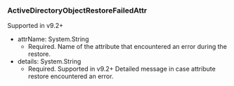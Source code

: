 ### ActiveDirectoryObjectRestoreFailedAttr
Supported in v9.2+

- attrName: System.String
  - Required. Name of the attribute that encountered an error during the restore.
- details: System.String
  - Required. Supported in v9.2+
  Detailed message in case attribute restore encountered an error.
